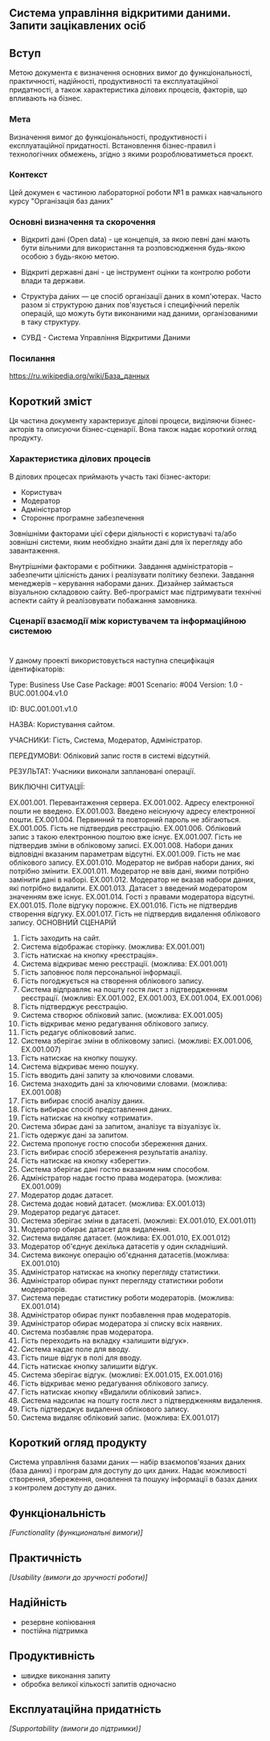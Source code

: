 ## Система управління відкритими даними. Запити зацікавлених осіб

## Вступ

Метою документа є визначення основних вимог до функціональності, практичності, надійності, продуктивності та експлуатаційної придатності, а також характеристика ділових процесів, факторів, що впливають на бізнес.

### Мета 

Визначення вимог до функціональності, продуктивності і експлуатаційної придатності. Встановлення бізнес-правил і технологічних обмежень, згідно з якими розроблюватиметься проєкт.

### Контекст

Цей докумен є частиною лабораторної роботи №1 в рамках навчального курсу "Організація баз даних"

### Основні визначення та скорочення

- Відкриті дані (Open data) - це концепція, за якою певні дані мають бути вільними для використання та розповсюдження будь-якою особою з будь-якою метою.

- Відкриті державні дані - це інструмент оцінки та контролю роботи влади та держави.

- Структу́ра да́них — це спосіб організації даних в комп'ютерах. Часто разом зі структурою даних пов'язується і специфічний перелік операцій, що можуть бути виконаними над даними, організованими в таку структуру.

- СУВД - Система Управління Відкритими Даними


### Посилання

https://ru.wikipedia.org/wiki/База_данных


## Короткий зміст

Ця частина документу характеризує ділові процеси, виділяючи бізнес-акторів та описуючи бізнес-сценарії. Вона також надає короткий огляд продукту.

### Характеристика ділових процесів 

В ділових процесах приймають участь такі бізнес-актори:
 - Користувач
 - Модератор
 - Адміністратор
 - Стороннє програмне забезпечення
 
Зовнішніми факторами цієї сфери діяльності є користувачі та/або зовнішні системи, яким необхідно знайти дані для їх перегляду або завантаження.

Внутрішніми факторами є робітники. Завдання адміністраторів – забезпечити цілісність даних і реалізувати політику безпеки. Завдання менеджерів – керування наборами даних.
Дизайнер займається візуальною складовою сайту. Веб-програміст має підтримувати технічні аспекти сайту й реалізовувати побажання замовника.
### Сценарії взаємодії між користувачем та інформаційною системою
#
У даному проекті використовується наступна специфікація ідентифікаторів:

Type: Business Use Case Package: #001 Scenario: #004 Version: 1.0 - BUC.001.004.v1.0

ID: BUC.001.001.v1.0

НАЗВА: Користування сайтом.

УЧАСНИКИ: Гість, Система, Модератор, Адміністратор.

ПЕРЕДУМОВИ: Обліковий запис гостя в системі відсутній.

РЕЗУЛЬТАТ: Учасники виконали заплановані операції.

ВИКЛЮЧНІ СИТУАЦІЇ:

EX.001.001. Перевантаження сервера.
EX.001.002. Адресу електронної пошти не введено.
EX.001.003. Введено неіснуючу адресу електронної пошти.
EX.001.004. Первинний та повторний пароль не збігаються.
EX.001.005. Гість не підтвердив реєстрацію.
EX.001.006. Обліковий запис з такою електронною поштою вже існує.
EX.001.007. Гість не підтвердив зміни в обліковому записі.
EX.001.008. Набори даних відповідні вказаним параметрам відсутні.
EX.001.009. Гість не має облікового запису.
EX.001.010. Модератор не вибрав набори даних, які потрібно змінити.
EX.001.011. Модератор не ввів дані, якими потрібно замінити дані в наборі.
EX.001.012. Модератор не вказав набори даних, які потрібно видалити.
EX.001.013. Датасет з введений модератором значенням вже існує.
EX.001.014. Гості з правами модератора відсутні.
EX.001.015. Поле відгуку порожнє.
EX.001.016. Гість не підтвердив створення відгуку.
EX.001.017. Гість не підтвердив видалення облікового запису.
ОСНОВНИЙ СЦЕНАРІЙ
1. Гість заходить на сайт.
2. Сиcтема відображає сторінку. (можлива: EX.001.001)
3. Гість натискає на кнопку «реєстрація».
4. Система відкриває меню реєстрації. (можлива: EX.001.001)
5. Гість заповнює поля персональної інформації.
6. Гість погоджується на створення облікового запису.
7. Система відправляє на пошту гостя лист з підтвердженням реєстрації. (можливі: EX.001.002, EX.001.003, EX.001.004, EX.001.006)
8. Гість підтверджує реєстрацію.
9. Система створює обліковий запис. (можлива: EX.001.005)
10. Гість відкриває меню редагування облікового запису.
11. Гість редагує облікововий запис.
12. Система зберігає зміни в обліковому записі. (можливі: EX.001.006, EX.001.007)
13. Гість натискає на кнопку пошуку.
14. Система відкриває меню пошуку.
15. Гість вводить дані запиту за ключовими словами.
16. Система знаходить дані за ключовими словами. (можлива: EX.001.008)
17. Гість вибирає спосіб аналізу даних.
18. Гість вибирає спосіб представлення даних.
19. Гість натискає на кнопку «отримати».
20. Система збирає дані за запитом, аналізує та візуалізує їх.
21. Гість одержує дані за запитом.
22. Система пропонує гостю способи збереження даних.
23. Гість вибирає спосіб збереження результатів аналізу.
24. Гість натискає на кнопку «зберегти».
25. Система зберігає дані гостю вказаним ним способом.
26. Адміністратор надає гостю права модератора. (можлива: EX.001.009)
27. Модератор додає датасет.
28. Система додає новий датасет. (можлива: EX.001.013)
29. Модератор редагує датасет.
30. Система зберігає зміни в датасеті. (можливі: EX.001.010, EX.001.011)
31. Модератор обирає датасет для видалення.
32. Система видаляє датасет. (можлива: EX.001.010, EX.001.012)
33. Модератор об'єднує декілька датасетів у один складніший.
34. Система виконує операцію об'єднання датасетів.(можлива: EX.001.010)
35. Адміністратор натискає на кнопку перегляду статистики.
36. Адміністратор обирає пункт перегляду статистики роботи модераторів.
37. Система передає статистику роботи модераторів. (можлива: EX.001.014)
38. Адміністратор обирає пункт позбавлення прав модераторів.
39. Адміністратор обирає модератора зі списку всіх наявних.
40. Система позбавляє прав модератора.
41. Гість переходить на вкладку «залишити відгук».
42. Система надає поле для вводу.
43. Гість пише відгук в полі для вводу.
44. Гість натискає кнопку залишити відгук.
45. Система зберігає відгук. (можливі: EX.001.015, EX.001.016)
46. Гість відкриває меню редагування облікового запису.
47. Гість натискає кнопку «Видалили обліковий запис».
48. Система надсилає на пошту гостя лист з підтвердженням видалення.
49. Гість підтверджує видалення облікового запису.
50. Система видаляє обліковий запис. (можлива: EX.001.017)


## Короткий огляд продукту
Система управління базами даних  — набір взаємопов'язаних даних (база даних) і програм для доступу до цих даних. Надає можливості створення, збереження, оновлення та пошуку інформації в базах даних з контролем доступу до даних.


## Функціональність

*[Functionality (функциональні вимоги)]*

## Практичність

*[Usability (вимоги до зручності роботи)]*

## Надійність

 - резервне копіювання
 - постійна підтримка
 

## Продуктивність

- швидке виконання запиту
- обробка великої кількості запитів одночасно

## Експлуатаційна придатність

*[Supportability (вимоги до підтримки)]*
